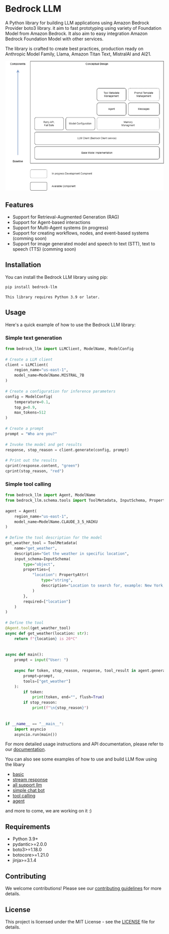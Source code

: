 # Bedrock LLM

A Python library for building LLM applications using Amazon Bedrock Provider boto3 library. it aim to fast prototyping using variety of Foundation Model from Amazon Bedrock. It also aim to easy integration  Amazon Bedrock Foundation Model with other services. 

The library is crafted to create best practices, production ready on Anthropic Model Family, Llama, Amazon Titan Text, MistralAI and AI21.

![Conceptual Architecture](/assests/bedrock_llm.png)

## Features

- Support for Retrieval-Augmented Generation (RAG)
- Support for Agent-based interactions
- Support for Multi-Agent systems (in progress)
- Support for creating workflows, nodes, and event-based systems (comming soon)
- Support for image generated model and speech to text (STT), text to speech (TTS) (comming soon)

## Installation

You can install the Bedrock LLM library using pip:

```
pip install bedrock-llm

This library requires Python 3.9 or later.
```

## Usage

Here's a quick example of how to use the Bedrock LLM library:

### Simple text generation

```python
from bedrock_llm import LLMClient, ModelName, ModelConfig

# Create a LLM client
client = LLMClient(
    region_name="us-east-1",
    model_name=ModelName.MISTRAL_7B
)

# Create a configuration for inference parameters
config = ModelConfig(
    temperature=0.1,
    top_p=0.9,
    max_tokens=512
)

# Create a prompt
prompt = "Who are you?"

# Invoke the model and get results
response, stop_reason = client.generate(config, prompt)

# Print out the results
cprint(response.content, "green")
cprint(stop_reason, "red")
```

### Simple tool calling

```python
from bedrock_llm import Agent, ModelName
from bedrock_llm.schema.tools import ToolMetadata, InputSchema, PropertyAttr

agent = Agent(
    region_name="us-east-1",
    model_name=ModelName.CLAUDE_3_5_HAIKU
)

# Define the tool description for the model
get_weather_tool = ToolMetadata(
    name="get_weather",
    description="Get the weather in specific location",
    input_schema=InputSchema(
        type="object",
        properties={
            "location": PropertyAttr(
                type="string",
                description="Location to search for, example: New York, WashingtonDC, ..."
            )
        },
        required=["location"]
    )
)

# Define the tool
@Agent.tool(get_weather_tool)
async def get_weather(location: str):
    return f"{location} is 20*C"


async def main():
    prompt = input("User: ")

    async for token, stop_reason, response, tool_result in agent.generate_and_action_async(
        prompt=prompt,
        tools=["get_weather"]
    ):
        if token:
            print(token, end="", flush=True)
        if stop_reason:
            print(f"\n{stop_reason}")


if __name__ == "__main__":
    import asyncio
    asyncio.run(main())
```

For more detailed usage instructions and API documentation, please refer to our [documentation](https://github.com/yourusername/bedrock_llm/wiki).

You can also see some examples of how to use and build LLM flow using the libary 
- [basic](https://github.com/Phicks-debug/bedrock_llm/blob/main/examples/1_basic.py)
- [stream response](https://github.com/Phicks-debug/bedrock_llm/blob/main/examples/2_stream_response.py)
- [all support llm](https://github.com/Phicks-debug/bedrock_llm/blob/main/examples/3_all_llm.py)
- [simple chat bot](https://github.com/Phicks-debug/bedrock_llm/blob/main/examples/4_chatbot.py)
- [tool calling](https://github.com/Phicks-debug/bedrock_llm/blob/main/examples/5_tool_calling.py)
- [agent](https://github.com/Phicks-debug/bedrock_llm/blob/main/examples/7_agent.py)

and more to come, we are working on it :)

## Requirements

- Python 3.9+
- pydantic>=2.0.0
- boto3>=1.18.0
- botocore>=1.21.0
- jinja>=3.1.4

## Contributing

We welcome contributions! Please see our [contributing guidelines](CONTRIBUTING.md) for more details.

## License

This project is licensed under the MIT License - see the [LICENSE](LICENSE) file for details.